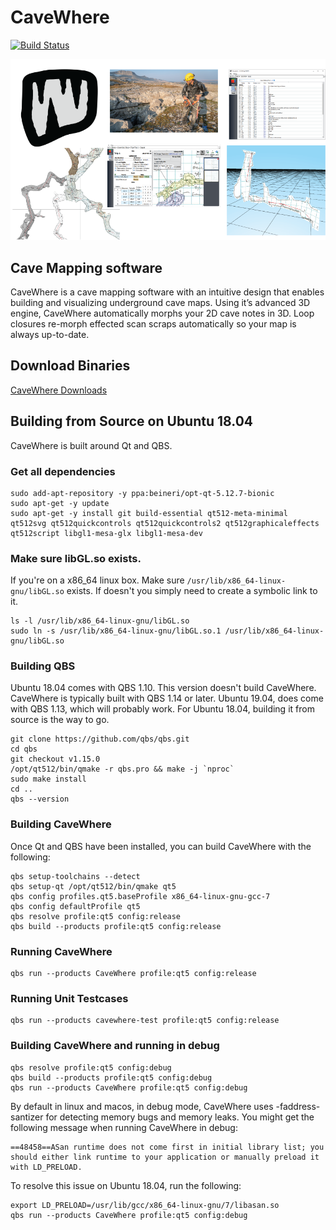 # CaveWhere

[![Build Status](https://travis-ci.org/Cavewhere/cavewhere.svg?branch=master)](https://travis-ci.org/Cavewhere/cavewhere)

![CaveWhere Logo](/icons/githubPage.png)

## Cave Mapping software

CaveWhere is a cave mapping software with an intuitive design that enables building and visualizing underground cave maps.
Using it’s advanced 3D engine, CaveWhere automatically morphs your 2D cave notes in 3D.
Loop closures re-morph effected scan scraps automatically so your map is always up-to-date.

## Download Binaries

[CaveWhere Downloads](https://cavewhere.com/downloads/)

## Building from Source on Ubuntu 18.04

CaveWhere is built around Qt and QBS.

### Get all dependencies
```{sh}
sudo add-apt-repository -y ppa:beineri/opt-qt-5.12.7-bionic
sudo apt-get -y update
sudo apt-get -y install git build-essential qt512-meta-minimal qt512svg qt512quickcontrols qt512quickcontrols2 qt512graphicaleffects qt512script libgl1-mesa-glx libgl1-mesa-dev
```

### Make sure libGL.so exists.

If you're on a x86_64 linux box. Make sure `/usr/lib/x86_64-linux-gnu/libGL.so` exists. If
doesn't you simply need to create a symbolic link to it.

```{sh}
ls -l /usr/lib/x86_64-linux-gnu/libGL.so
sudo ln -s /usr/lib/x86_64-linux-gnu/libGL.so.1 /usr/lib/x86_64-linux-gnu/libGL.so
```

### Building QBS

Ubuntu 18.04 comes with QBS 1.10. This version doesn't build CaveWhere. CaveWhere is typically built with
QBS 1.14 or later. Ubuntu 19.04, does come with QBS 1.13, which will probably work. For Ubuntu 18.04,
building it from source is the way to go.

```{sh}
git clone https://github.com/qbs/qbs.git
cd qbs
git checkout v1.15.0
/opt/qt512/bin/qmake -r qbs.pro && make -j `nproc`
sudo make install
cd ..
qbs --version
```

### Building CaveWhere
Once Qt and QBS have been installed, you can build CaveWhere with the following:

```{sh}
qbs setup-toolchains --detect
qbs setup-qt /opt/qt512/bin/qmake qt5
qbs config profiles.qt5.baseProfile x86_64-linux-gnu-gcc-7
qbs config defaultProfile qt5
qbs resolve profile:qt5 config:release
qbs build --products profile:qt5 config:release
```

### Running CaveWhere

```{sh}
qbs run --products CaveWhere profile:qt5 config:release
```

### Running Unit Testcases

```{sh}
qbs run --products cavewhere-test profile:qt5 config:release
```

### Building CaveWhere and running in debug

```{sh}
qbs resolve profile:qt5 config:debug
qbs build --products profile:qt5 config:debug
qbs run --products CaveWhere profile:qt5 config:debug
```
By default in linux and macos, in debug mode, CaveWhere uses -faddress-santizer for
detecting memory bugs and memory leaks.  You might get the following message when
running CaveWhere in debug:

```{sh}
==48458==ASan runtime does not come first in initial library list; you should either link runtime to your application or manually preload it with LD_PRELOAD.
```

To resolve this issue on Ubuntu 18.04, run the following:

```{sh}
export LD_PRELOAD=/usr/lib/gcc/x86_64-linux-gnu/7/libasan.so
qbs run --products CaveWhere profile:qt5 config:debug
```



